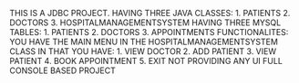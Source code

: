 THIS IS A JDBC PROJECT.
HAVING THREE JAVA CLASSES: 1. PATIENTS 2. DOCTORS 3. HOSPITALMANAGEMENTSYSTEM
HAVING THREE MYSQL TABLES: 1. PATIENTS 2. DOCTORS 3. APPOINTMENTS
FUNCTIONALITES:
YOU HAVE THE MAIN MENU IN THE HOSPITALMANAGEMENTSYSTEM CLASS
IN THAT YOU HAVE: 1. VIEW DOCTOR 2. ADD PATIENT 3. VIEW PATIENT 4. BOOK APPOINTMENT 5. EXIT
NOT PROVIDING ANY UI
FULL CONSOLE BASED PROJECT
